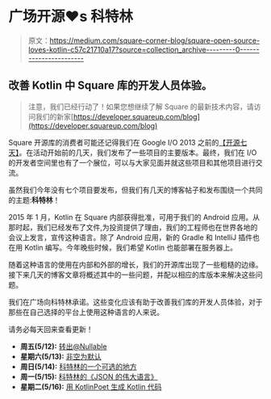 # 广场开源♥s 科特林

> 原文：<https://medium.com/square-corner-blog/square-open-source-loves-kotlin-c57c21710a17?source=collection_archive---------0----------------------->

## 改善 Kotlin 中 Square 库的开发人员体验。

> 注意，我们已经行动了！如果您想继续了解 Square 的最新技术内容，请访问我们的新家[https://developer.squareup.com/blog](https://developer.squareup.com/blog)

Square 开源库的消费者可能还记得我们在 Google I/O 2013 之前的[【开源七天】](/square-corner-blog/seven-days-of-open-source-7a6270f5346b)。在活动开始前的几天，我们发布了一些项目的主要版本。最终，我们在 I/O 的开发者空间里也有了一个展位，可以与大家见面并就这些项目和其他项目进行交流。

虽然我们今年没有七个项目要发布，但我们有几天的博客帖子和发布围绕一个共同的主题:**科特林**！

2015 年 1 月，Kotlin 在 Square 内部获得批准，可用于我们的 Android 应用。从那时起，我们已经发布了文件,为投资提供了理由，我们的工程师也在世界各地的会议上发言，宣传这种语言。除了 Android 应用，新的 Gradle 和 IntelliJ 插件也在用 Kotlin 编写。今年晚些时候，我们希望 Kotlin 也能部署在服务器上。

随着这种语言的使用在内部和外部的增长，我们的开源库出现了一些粗糙的边缘。接下来几天的博客文章将概述其中的一些问题，并配以相应的库版本来解决这些问题。

我们在广场向科特林承诺。这些变化应该有助于改善我们库的开发人员体验，对于那些在自己选择的平台上使用这种语言的人来说。

请务必每天回来查看更新！

*   **周五(5/12):** [转出@Nullable](/square-corner-blog/rolling-out-nullable-42dd823fbd89)
*   **星期六(5/13):** [非空为默认](/square-corner-blog/non-null-is-the-default-58ffc0bb9111)
*   **周日(5/14):** [科特林的一个可选的地方](/square-corner-blog/an-optionals-place-in-kotlin-17d7b271eefe)
*   **周一(5/15):** [科特林的《JSON 的伟大语言》](/square-corner-blog/kotlins-a-great-language-for-json-fcd6ef99256b)
*   **星期二(5/16):** [用 KotlinPoet 生成 Kotlin 代码](/square-corner-blog/generating-kotlin-code-with-kotlinpoet-119dc20f74d4)